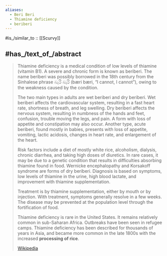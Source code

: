 ```yaml
---
aliases:
  - Beri Beri
  - Thiamine deficiency
  - beriberi
---
```


#is_/similar_to :: [[Scurvy]] 

## #has_/text_of_/abstract 

> Thiamine deficiency is a medical condition of low levels of thiamine (vitamin B1). 
> A severe and chronic form is known as beriberi. 
> The name beriberi was possibly borrowed in the 18th century from the Sinhalese phrase බැරි බැරි 
> (bæri bæri, “I cannot, I cannot”), owing to the weakness caused by the condition. 
> 
> The two main types in adults are wet beriberi and dry beriberi. 
> Wet beriberi affects the cardiovascular system, resulting in a fast heart rate, shortness of breath, 
> and leg swelling. 
> Dry beriberi affects the nervous system, resulting in numbness of the hands and feet, 
> confusion, trouble moving the legs, and pain. 
> A form with loss of appetite and constipation may also occur. 
> Another type, acute beriberi, found mostly in babies, presents with loss of appetite, 
> vomiting, lactic acidosis, changes in heart rate, and enlargement of the heart.
>
> Risk factors include a diet of mostly white rice, alcoholism, dialysis, chronic diarrhea, 
> and taking high doses of diuretics. 
> In rare cases, it may be due to a genetic condition 
> that results in difficulties absorbing thiamine found in food. 
> Wernicke encephalopathy and Korsakoff syndrome are forms of dry beriberi. 
> Diagnosis is based on symptoms, low levels of thiamine in the urine, high blood lactate, 
> and improvement with thiamine supplementation.
>
> Treatment is by thiamine supplementation, either by mouth or by injection. 
> With treatment, symptoms generally resolve in a few weeks. 
> The disease may be prevented at the population level through the fortification of food.
>
> Thiamine deficiency is rare in the United States. It remains relatively common in sub-Saharan Africa. 
> Outbreaks have been seen in refugee camps. 
> Thiamine deficiency has been described for thousands of years in Asia, 
> and became more common in the late 1800s with the increased __processing of rice__.
>
> [Wikipedia](https://en.wikipedia.org/wiki/Thiamine%20deficiency) 



